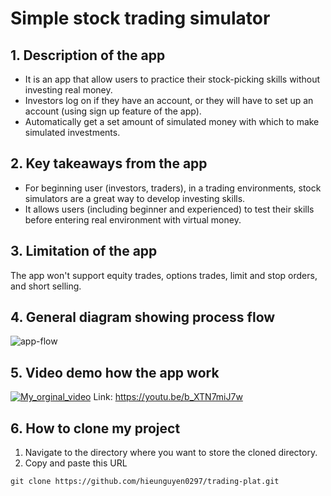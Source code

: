 # Simple stock trading simulator
## 1. Description of the app
- It is an app that allow users to practice their stock-picking skills without investing real money. 
- Investors log on if they have an account, or they will have to set up an account (using sign up feature of the app). 
- Automatically get a set amount of simulated money with which to make simulated investments.
## 2. Key takeaways from the app
- For beginning user (investors, traders), in a trading environments, stock simulators are a great way to develop investing skills.
- It allows users (including beginner and experienced) to test their skills before entering real environment with virtual money.
## 3. Limitation of the app
The app won't support equity trades, options trades, limit and stop orders, and short selling.
## 4. General diagram showing process flow
![app-flow](https://user-images.githubusercontent.com/73616304/145689760-0464e186-c06c-4b6c-a82b-19402b858569.png)
## 5. Video demo how the app work
[![My_orginal_video](https://img.youtube.com/vi/b_XTN7miJ7w/maxresdefault.jpg)](https://youtu.be/b_XTN7miJ7w)
Link: https://youtu.be/b_XTN7miJ7w
## 6. How to clone my project
1. Navigate to the directory where you want to store the cloned directory.
2. Copy and paste this URL
```
git clone https://github.com/hieunguyen0297/trading-plat.git
```
